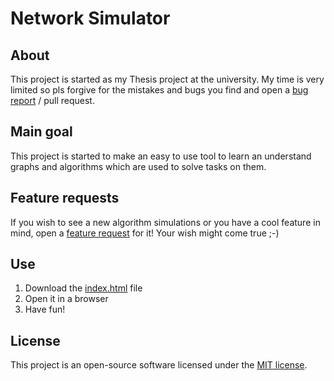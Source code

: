 # Network Simulator

## About

This project is started as my Thesis project at the university.
My time is very limited so pls forgive for the mistakes and bugs you find and open a [bug report](https://github.com/Janiaje/thesis/issues/new) / pull request.


## Main goal

This project is started to make an easy to use tool to learn an understand graphs and algorithms which are used to solve tasks on them.


## Feature requests

If you wish to see a new algorithm simulations or you have a cool feature in mind, open a [feature request](https://github.com/Janiaje/thesis/issues/new) for it!
Your wish might come true ;-)


## Use

1) Download the [index.html](https://github.com/Janiaje/thesis/blob/master/public/index.html) file
1) Open it in a browser
1) Have fun!

## License

This project is an open-source software licensed under the [MIT license](https://opensource.org/licenses/MIT).

